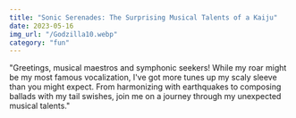 ```yaml
---
title: "Sonic Serenades: The Surprising Musical Talents of a Kaiju"
date: 2023-05-16
img_url: "/Godzilla10.webp"
category: "fun"
---
```


"Greetings, musical maestros and symphonic seekers! While my roar might be my most famous vocalization, I've got more tunes up my scaly sleeve than you might expect. From harmonizing with earthquakes to composing ballads with my tail swishes, join me on a journey through my unexpected musical talents."

